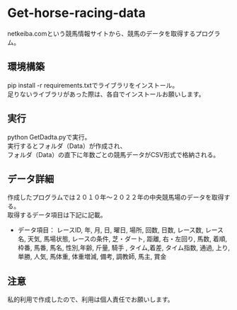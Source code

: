 # Get-horse-racing-data
netkeiba.comという競馬情報サイトから、競馬のデータを取得するプログラム。

## 環境構築
pip install -r requirements.txtでライブラリをインストール。<br>
足りないライブラリがあった際は、各自でインストールお願いします。

## 実行
python GetDadta.pyで実行。<br>
実行するとフォルダ（Data）が作成され、<br>
フォルダ（Data）の直下に年数ごとの競馬データがCSV形式で格納される。

## データ詳細
作成したプログラムでは２０１０年～２０２２年の中央競馬場のデータを取得する。<br>
取得するデータ項目は下記に記載。<br>

- データ項目：
レースID, 年, 月, 日, 曜日, 場所, 回数, 
日数, レース数, レース名, 天気, 馬場状態, 
レースの条件, 芝・ダート, 距離, 右・左回り, 
馬数, 着順, 枠番, 馬番, 馬名, 性別,年齢,
斤量, 騎手 , タイム,着差, タイム指数, 
通過, 上り, 単勝, 人気, 馬体重, 
体重増減, 備考, 調教師, 馬主, 賞金

## 注意
私的利用で作成したので、利用は個人責任でお願いします。
